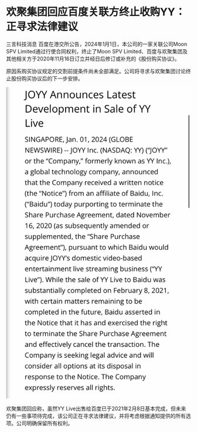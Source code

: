 # 欢聚集团回应百度关联方终止收购YY：正寻求法律建议

三言科技消息 百度在港交所公告，2024年1月1日，本公司的一家关联公司Moon SPV Limited通过行使合同权利，终止了Moon SPV
Limited、百度与欢聚集团及其他相关方于2020年11月16日订立并经日后修订或补充的《股份购买协议》。

原因系购买协议规定的交割前提条件尚未全部满足。公司将寻求与欢聚集团讨论终止股份购买协议后的下一步安排。

![8bafd2109db91a99123a0d1783542680.jpg](https://raw.githubusercontent.com/qqhsx/qqnews_image/main/2024/01/01/欢聚集团回应百度关联方终止收购YY：正寻求法律建议/8bafd2109db91a99123a0d1783542680.jpg)

欢聚集团回应称，虽然YY
Live出售给百度已于2021年2月8日基本完成，但未来仍有一些事项待完成，该公司正在寻求法律建议，并将考虑根据通知提供的所有选项。公司明确保留所有权利。

